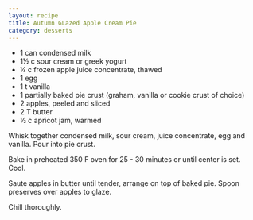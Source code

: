```yaml
---
layout: recipe
title: Autumn GLazed Apple Cream Pie
category: desserts
---
```


- 1 can condensed milk
- 1½ c sour cream or greek yogurt
- ¼ c frozen apple juice concentrate, thawed
- 1 egg
- 1 t vanilla
- 1 partially baked pie crust (graham, vanilla or cookie crust of choice)
- 2 apples, peeled and sliced
- 2 T butter
- ½ c apricot jam, warmed
  
Whisk together condensed milk, sour cream, juice concentrate, egg and vanilla. Pour into pie crust.

Bake in preheated 350 F oven for 25 - 30 minutes or until center is set. Cool. 

Saute apples in butter until tender, arrange on top of baked pie. Spoon preserves over apples to glaze.

Chill thoroughly. 
